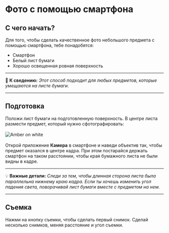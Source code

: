 # Фото с помощью смартфона
## С чего начать?
Для того, чтобы сделать качественное фото небольшого предмета с помощью смартфона, тебе понадобятся:
* Смартфон
* Белый лист бумаги
* Хорошо освещенная ровная поверхность
___
📝 **К сведению:** *Этот способ подходит для любых предметов, которые умещаются на листе бумаги.*
___
## Подготовка
Положи лист бумаги на подготовленную поверхность. В центре листа размести предмет, который нужно сфотографировать:<br><br>
![Amber on white](https://github.com/Iverlein/IvDocs/blob/main/Flipper/MobilePhotoManual/p%C4%B1ctures/P_20220325_183024.png "Amber on white")<br><br>
Открой приложение **Камера** в смартфоне и наведи объектив так, чтобы предмет оказался в центре кадра. При этом постарайся держать смартфон на таком расстоянии, чтобы края бумажного листа не были видны в кадре.

___
💡 **Важные детали:** *Следи за тем, чтобы длинная сторона листа была параллельна нижнему краю кадра. Если ты хочешь изменить угол падения света, поворачивай лист бумаги вместе с предметом на нем.*
___
## Съемка
Нажми на кнопку съемки, чтобы сделать первый снимок. Сделай несколько снимков, меняя расстояние и угол съемки. 
